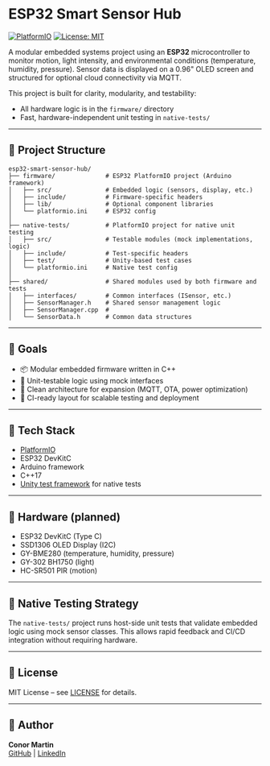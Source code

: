 # ESP32 Smart Sensor Hub

[![PlatformIO](https://img.shields.io/badge/platformio-esp32-blue.svg)](https://platformio.org/)
[![License: MIT](https://img.shields.io/badge/License-MIT-yellow.svg)](LICENSE)

A modular embedded systems project using an **ESP32** microcontroller to monitor motion, light intensity, and environmental conditions (temperature, humidity, pressure). Sensor data is displayed on a 0.96" OLED screen and structured for optional cloud connectivity via MQTT.

This project is built for clarity, modularity, and testability:

- All hardware logic is in the `firmware/` directory
- Fast, hardware-independent unit testing in `native-tests/`

---

## 📁 Project Structure

```text
esp32-smart-sensor-hub/
├── firmware/              # ESP32 PlatformIO project (Arduino framework)
│   ├── src/               # Embedded logic (sensors, display, etc.)
│   ├── include/           # Firmware-specific headers
│   ├── lib/               # Optional component libraries
│   └── platformio.ini     # ESP32 config
│
├── native-tests/          # PlatformIO project for native unit testing
│   ├── src/               # Testable modules (mock implementations, logic)
│   ├── include/           # Test-specific headers
│   ├── test/              # Unity-based test cases
│   └── platformio.ini     # Native test config
│
├── shared/                # Shared modules used by both firmware and tests
│   ├── interfaces/        # Common interfaces (ISensor, etc.)
│   ├── SensorManager.h    # Shared sensor management logic
│   ├── SensorManager.cpp  # 
│   └── SensorData.h       # Common data structures
```

---

## 🚀 Goals

- 📦 Modular embedded firmware written in C++
- 🥪 Unit-testable logic using mock interfaces
- 🌱 Clean architecture for expansion (MQTT, OTA, power optimization)
- 🤖 CI-ready layout for scalable testing and deployment

---

## 🧰 Tech Stack

- [PlatformIO](https://platformio.org/)
- ESP32 DevKitC
- Arduino framework
- C++17
- [Unity test framework](https://github.com/ThrowTheSwitch/Unity) for native tests

---

## 🔧 Hardware (planned)

- ESP32 DevKitC (Type C)
- SSD1306 OLED Display (I2C)
- GY-BME280 (temperature, humidity, pressure)
- GY-302 BH1750 (light)
- HC-SR501 PIR (motion)

---

## 🥪 Native Testing Strategy

The `native-tests/` project runs host-side unit tests that validate embedded logic using mock sensor classes. This allows rapid feedback and CI/CD integration without requiring hardware.

---

## 📜 License

MIT License – see [LICENSE](LICENSE) for details.

---

## 👤 Author

**Conor Martin**  
[GitHub](https://github.com/conor-martin) | [LinkedIn](https://www.linkedin.com/in/conor-martin)
